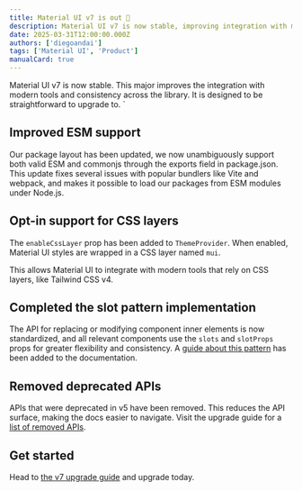 ```yaml
---
title: Material UI v7 is out 🚀
description: Material UI v7 is now stable, improving integration with modern tools and consistency across the library.
date: 2025-03-31T12:00:00.000Z
authors: ['diegoandai']
tags: ['Material UI', 'Product']
manualCard: true
---
```


Material UI v7 is now stable.
This major improves the integration with modern tools and consistency across the library.
It is designed to be straightforward to upgrade to.
`

## Improved ESM support

Our package layout has been updated, we now unambiguously support both valid ESM and commonjs through the exports field in package.json.
This update fixes several issues with popular bundlers like Vite and webpack, and makes it possible to load our packages from ESM modules under Node.js.

## Opt-in support for CSS layers

The `enableCssLayer` prop has been added to `ThemeProvider`.
When enabled, Material UI styles are wrapped in a CSS layer named `mui`.

This allows Material UI to integrate with modern tools that rely on CSS layers, like Tailwind CSS v4.

## Completed the slot pattern implementation

The API for replacing or modifying component inner elements is now standardized, and all relevant components use the `slots` and `slotProps` props for greater flexibility and consistency.
A [guide about this pattern](/material-ui/customization/overriding-component-structure/) has been added to the documentation.

## Removed deprecated APIs

APIs that were deprecated in v5 have been removed.
This reduces the API surface, making the docs easier to navigate.
Visit the upgrade guide for a [list of removed APIs](/material-ui/migration/upgrade-to-v7/#deprecated-apis-removed).

## Get started

Head to [the v7 upgrade guide](/material-ui/migration/upgrade-to-v7/) and upgrade today.
